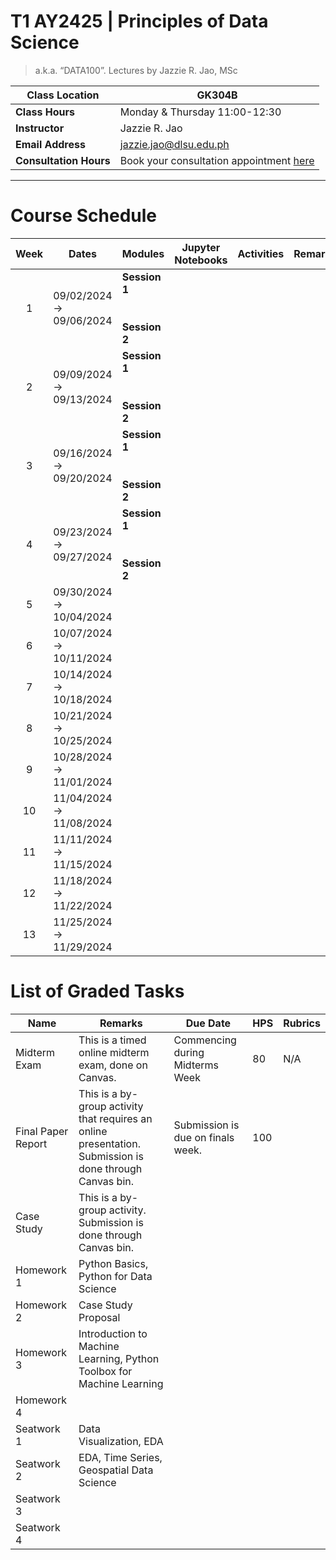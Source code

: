 # T1 AY2425 | Principles of Data Science 
> a.k.a. “DATA100”. Lectures by Jazzie R. Jao, MSc

|**Class Location**|GK304B|
|---|---|
|**Class Hours**|Monday & Thursday 11:00-12:30|
|**Instructor**|Jazzie R. Jao|
|**Email Address**|[jazzie.jao@dlsu.edu.ph](mailto:johnsmith@university.edu)|
|**Consultation Hours**|Book your consultation appointment [here](https://calendar.app.google/BSfuLQgPpSadJ2or9)|

---

# **Course Schedule**


| Week | Dates                       | Modules                                | Jupyter Notebooks | Activities | Remarks |
| :--: | --------------------------- | -------------------------------------- | ----------------- | ---------- | ------- |
|  1   | 09/02/2024 → 09/06/2024     | **Session 1**<br><br><br>**Session 2** |                   |            |         |
|  2   | 09/09/2024 → 09/13/2024<br> | **Session 1**<br><br><br>**Session 2** |                   |            |         |
|  3   | 09/16/2024 → 09/20/2024     | **Session 1**<br><br><br>**Session 2** |                   |            |         |
|  4   | 09/23/2024 → 09/27/2024<br> | **Session 1**<br><br><br>**Session 2** |                   |            |         |
|  5   | 09/30/2024 → 10/04/2024<br> |                                        |                   |            |         |
|  6   | 10/07/2024 → 10/11/2024<br> |                                        |                   |            |         |
|  7   | 10/14/2024 → 10/18/2024<br> |                                        |                   |            |         |
|  8   | 10/21/2024 → 10/25/2024<br> |                                        |                   |            |         |
|  9   | 10/28/2024 → 11/01/2024<br> |                                        |                   |            |         |
|  10  | 11/04/2024 → 11/08/2024<br> |                                        |                   |            |         |
|  11  | 11/11/2024 → 11/15/2024<br> |                                        |                   |            |         |
|  12  | 11/18/2024 → 11/22/2024<br> |                                        |                   |            |         |
|  13  | 11/25/2024 → 11/29/2024     |                                        |                   |            |         |


# **List of Graded Tasks**

| **Name**           | **Remarks**                                                                                              | **Due Date**                      | **HPS** | **Rubrics** |
| ------------------ | -------------------------------------------------------------------------------------------------------- | --------------------------------- | ------- | ----------- |
| Midterm Exam       | This is a timed online midterm exam, done on Canvas.                                                     | Commencing during Midterms Week   | 80      | N/A         |
| Final Paper Report | This is a by-group activity that requires an online presentation. Submission is done through Canvas bin. | Submission is due on finals week. | 100     |             |
| Case Study         | This is a by-group activity. Submission is done through Canvas bin.                                      |                                   |         |             |
| Homework 1         | Python Basics, Python for Data Science                                                                   |                                   |         |             |
| Homework 2         | Case Study Proposal                                                                                      |                                   |         |             |
| Homework 3         | Introduction to Machine Learning, Python Toolbox for Machine Learning                                    |                                   |         |             |
| Homework 4         |                                                                                                          |                                   |         |             |
| Seatwork 1         | Data Visualization, EDA                                                                                  |                                   |         |             |
| Seatwork 2         | EDA, Time Series, Geospatial Data Science                                                                |                                   |         |             |
| Seatwork 3         |                                                                                                          |                                   |         |             |
| Seatwork 4         |                                                                                                          |                                   |         |             |